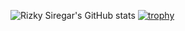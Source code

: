![Rizky Siregar's GitHub stats](https://github-readme-stats.vercel.app/api?username=rizkysiregar&show_icons=true&theme=radical)
[![trophy](https://github-profile-trophy.vercel.app/?username=rizkysiregar)](https://github.com/ryo-ma/github-profile-trophy)
